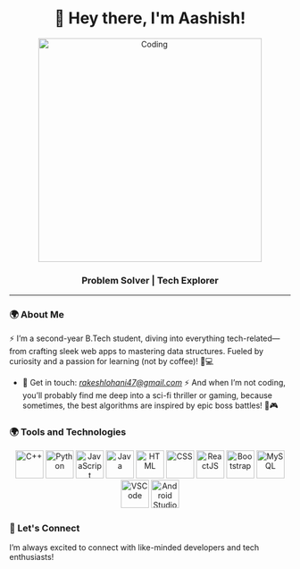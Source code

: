 <h1 align="center">👋 Hey there, I'm Aashish!</h1>

<p align="center">
   <img src="https://user-images.githubusercontent.com/55389276/140866485-8fb1c876-9a8f-4d6a-98dc-08c4981eaf70.gif" alt="Coding" width="400" />
</p>

<h3 align="center">  Problem Solver | Tech Explorer</h3>

---

### 🌍 About Me

⚡ I’m a second-year B.Tech student, diving into everything tech-related—from crafting sleek web apps to mastering data structures. Fueled by curiosity and a passion for learning (not by coffee)! 🚀💻


- 📧 Get in touch: *rakeshlohani47@gmail.com*
⚡ And when I’m not coding, you’ll probably find me deep into a sci-fi thriller or gaming, because sometimes, the best algorithms are inspired by epic boss battles! 🚀🎮

### 🌍 Tools and Technologies 
<p align="center">
  <!-- Tools and Technologies Logos -->
  <img src="https://cdn.jsdelivr.net/gh/devicons/devicon/icons/cplusplus/cplusplus-original.svg" alt="C++" width="50" height="50" />
  <img src="https://cdn.jsdelivr.net/gh/devicons/devicon/icons/python/python-original.svg" alt="Python" width="50" height="50" />
  <img src="https://cdn.jsdelivr.net/gh/devicons/devicon/icons/javascript/javascript-original.svg" alt="JavaScript" width="50" height="50" />
  <img src="https://cdn.jsdelivr.net/gh/devicons/devicon/icons/java/java-original.svg" alt="Java" width="50" height="50" />
  <img src="https://cdn.jsdelivr.net/gh/devicons/devicon/icons/html5/html5-original.svg" alt="HTML" width="50" height="50" />
  <img src="https://cdn.jsdelivr.net/gh/devicons/devicon/icons/css3/css3-original.svg" alt="CSS" width="50" height="50" />
  <img src="https://cdn.jsdelivr.net/gh/devicons/devicon/icons/react/react-original.svg" alt="ReactJS" width="50" height="50" />
  <img src="https://cdn.jsdelivr.net/gh/devicons/devicon/icons/bootstrap/bootstrap-original.svg" alt="Bootstrap" width="50" height="50" />
  <img src="https://cdn.jsdelivr.net/gh/devicons/devicon/icons/mysql/mysql-original.svg" alt="MySQL" width="50" height="50" />
  <img src="https://cdn.jsdelivr.net/gh/devicons/devicon/icons/vscode/vscode-original.svg" alt="VSCode" width="50" height="50" />
  <img src="https://cdn.jsdelivr.net/gh/devicons/devicon/icons/androidstudio/androidstudio-original.svg" alt="Android Studio" width="50" height="50" />
</p>


### 🔗 Let's Connect
I’m always excited to connect with like-minded developers and tech enthusiasts!

